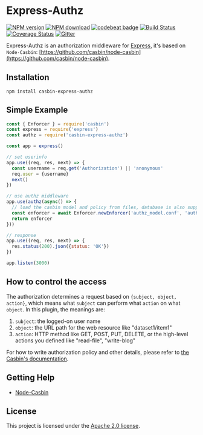 Express-Authz 
====
[![NPM version][npm-image]][npm-url]
[![NPM download][download-image]][download-url]
[![codebeat badge](https://codebeat.co/badges/c17c9ee1-da42-4db3-8047-9574ad2b23b1)](https://codebeat.co/projects/github-com-node-casbin-express-authz-master)
[![Build Status](https://travis-ci.org/node-casbin/express-authz.svg?branch=master)](https://travis-ci.org/node-casbin/express-authz)
[![Coverage Status](https://coveralls.io/repos/github/node-casbin/express-authz/badge.svg?branch=master)](https://coveralls.io/github/node-casbin/express-authz?branch=master)
[![Gitter](https://badges.gitter.im/Join%20Chat.svg)](https://gitter.im/casbin/lobby)

[npm-image]: https://img.shields.io/npm/v/casbin-express-authz.svg?style=flat-square
[npm-url]: https://npmjs.org/package/casbin-express-authz
[download-image]: https://img.shields.io/npm/dm/casbin-express-authz.svg?style=flat-square
[download-url]: https://npmjs.org/package/casbin-express-authz

Express-Authz is an authorization middleware for [Express](https://github.com/expressjs/express), it's based on ``Node-Casbin``: [https://github.com/casbin/node-casbin](https://github.com/casbin/node-casbin).

## Installation

```
npm install casbin-express-authz
```

## Simple Example

```js
const { Enforcer } = require('casbin')
const express = require('express')
const authz = require('casbin-express-authz')

const app = express()

// set userinfo
app.use((req, res, next) => {
  const username = req.get('Authorization') || 'anonymous'
  req.user = {username}
  next()
})

// use authz middleware
app.use(authz(async() => {
  // load the casbin model and policy from files, database is also supported.
  const enforcer = await Enforcer.newEnforcer('authz_model.conf', 'authz_policy.csv')
  return enforcer
}))

// response
app.use((req, res, next) => {
  res.status(200).json({status: 'OK'})
})

app.listen(3000)
```

## How to control the access

The authorization determines a request based on ``{subject, object, action}``, which means what ``subject`` can perform what ``action`` on what ``object``. In this plugin, the meanings are:

1. ``subject``: the logged-on user name
2. ``object``: the URL path for the web resource like "dataset1/item1"
3. ``action``: HTTP method like GET, POST, PUT, DELETE, or the high-level actions you defined like "read-file", "write-blog"


For how to write authorization policy and other details, please refer to [the Casbin's documentation](https://casbin.org).

## Getting Help

- [Node-Casbin](https://github.com/casbin/node-casbin)

## License

This project is licensed under the [Apache 2.0 license](LICENSE).
